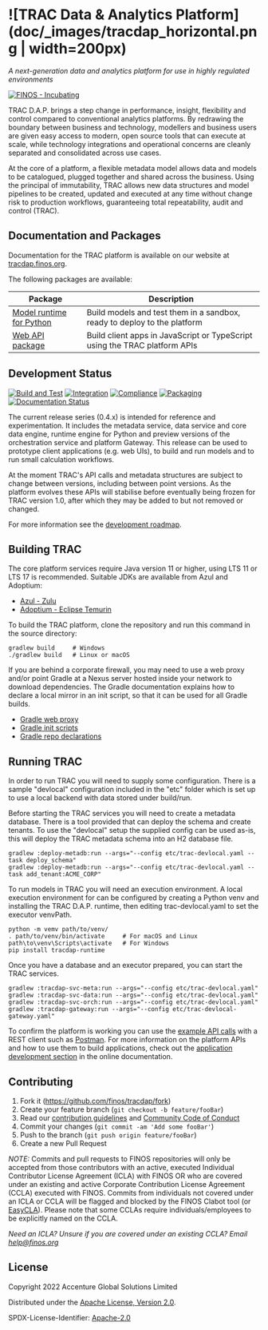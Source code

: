 # ![TRAC Data & Analytics Platform](doc/_images/tracdap_horizontal.png | width=200px)

*A next-generation data and analytics platform for use in highly regulated environments*

[![FINOS - Incubating](https://cdn.jsdelivr.net/gh/finos/contrib-toolbox@master/images/badge-incubating.svg)](https://finosfoundation.atlassian.net/wiki/display/FINOS/Incubating)

TRAC D.A.P. brings a step change in performance, insight, flexibility and control 
compared to conventional analytics platforms. By redrawing the boundary
between business and technology, modellers and business users are given easy
access to modern, open source tools that can execute at scale, while technology
integrations and operational concerns are cleanly separated and consolidated
across use cases.

At the core of a platform, a flexible metadata model allows data and models to
be catalogued, plugged together and shared across the business. Using the
principal of immutability, TRAC allows new data structures and model pipelines
to be created, updated and executed at any time without change risk to production
workflows, guaranteeing total repeatability, audit and control (TRAC).


## Documentation and Packages

Documentation for the TRAC platform is available on our website at
[tracdap.finos.org](https://tracdap.finos.org).

The following packages are available:

| Package                                                                  | Description                                                                |
|--------------------------------------------------------------------------|----------------------------------------------------------------------------|
| [Model runtime for Python](https://pypi.org/project/tracdap-runtime/)    | Build models and test them in a sandbox, ready to deploy to the platform   |
| [Web API package](https://www.npmjs.com/package/@finos/tracdap-web-api)  | Build client apps in JavaScript or TypeScript using the TRAC platform APIs |


## Development Status

[![Build and Test](https://github.com/finos/tracdap/actions/workflows/build.yml/badge.svg)](
https://github.com/finos/tracdap/actions/workflows/build.yml)
[![Integration](https://github.com/finos/tracdap/actions/workflows/integration.yml/badge.svg)](
https://github.com/finos/tracdap/actions/workflows/integration.yml)
[![Compliance](https://github.com/finos/tracdap/actions/workflows/compliance.yml/badge.svg)](
https://github.com/finos/tracdap/actions/workflows/compliance.yml)
[![Packaging](https://github.com/finos/tracdap/actions/workflows/packaging.yml/badge.svg)](
https://github.com/finos/tracdap/actions/workflows/packaging.yml)
[![Documentation Status](https://readthedocs.org/projects/tracdap/badge/?version=stable)](
https://tracdap.finos.org/en/stable/?badge=stable)


The current release series (0.4.x) is intended for reference and experimentation.
It includes the metadata service, data service and core data engine, runtime engine
for Python and preview versions of the orchestration service and platform Gateway.
This release can be used to prototype client applications (e.g. web UIs), to build
and run models and to run small calculation workflows.

At the moment TRAC's API calls and metadata structures are subject to change between 
versions, including between point versions. As the platform evolves these APIs will
stabilise before eventually being frozen for TRAC version 1.0, after which they may 
be added to but not removed or changed.

For more information see the
[development roadmap](https://github.com/finos/tracdap/wiki/Development-Roadmap).

## Building TRAC

The core platform services require Java version 11 or higher, using LTS 11 or LTS 17
is recommended. Suitable JDKs are available from Azul and Adoptium:

* [Azul - Zulu](https://www.azul.com/downloads/?package=jdk)
* [Adoptium - Eclipse Temurin](https://adoptium.net/)

To build the TRAC platform, clone the repository and run this command
in the source directory:

    gradlew build     # Windows
    ./gradlew build   # Linux or macOS
    
If you are behind a corporate firewall, you may need to use a web proxy and/or
point Gradle at a Nexus server hosted inside your network to download 
dependencies. The Gradle documentation explains how to declare a local mirror
in an init script, so that it can be used for all Gradle builds.

* [Gradle web proxy](https://docs.gradle.org/current/userguide/build_environment.html#sec:accessing_the_web_via_a_proxy)
* [Gradle init scripts](https://docs.gradle.org/current/userguide/init_scripts.html)
* [Gradle repo declarations](https://docs.gradle.org/current/userguide/declaring_repositories.html)


## Running TRAC

In order to run TRAC you will need to supply some configuration. There is a
sample "devlocal" configuration included in the "etc" folder which is set up
to use a local backend with data stored under build/run.

Before starting the TRAC services you will need to create a metadata database.
There is a tool provided that can deploy the schema and create tenants. To use
the "devlocal" setup the supplied config can be used as-is, this will deploy
the TRAC metadata schema into an H2 database file.

    gradlew :deploy-metadb:run --args="--config etc/trac-devlocal.yaml --task deploy_schema"
    gradlew :deploy-metadb:run --args="--config etc/trac-devlocal.yaml --task add_tenant:ACME_CORP"

To run models in TRAC you will need an execution environment. A local execution
environment for can be configured by creating a Python venv and installing the
TRAC D.A.P. runtime, then editing trac-devlocal.yaml to set the executor venvPath.

    python -m vemv path/to/venv/
    . path/to/venv/bin/activate     # For macOS and Linux
    path\to\venv\Scripts\activate   # For Windows
    pip install tracdap-runtime

Once you have a database and an executor prepared, you can start the TRAC services.

    gradlew :tracdap-svc-meta:run --args="--config etc/trac-devlocal.yaml"
    gradlew :tracdap-svc-data:run --args="--config etc/trac-devlocal.yaml"
    gradlew :tracdap-svc-orch:run --args="--config etc/trac-devlocal.yaml"
    gradlew :tracdap-gateway:run --args="--config etc/trac-devlocal-gateway.yaml"

To confirm the platform is working you can use the [example API calls](./examples/rest_calls)
with a REST client such as [Postman](https://www.postman.com/). For more information on the
platform APIs and how to use them to build applications, check out the
[application development section](https://tracdap.readthedocs.io/en/stable/app_dev)
in the online documentation.

## Contributing

1. Fork it (<https://github.com/finos/tracdap/fork>)
2. Create your feature branch (`git checkout -b feature/fooBar`)
3. Read our [contribution guidelines](./CONTRIBUTING.md) and [Community Code of Conduct](https://www.finos.org/code-of-conduct)
4. Commit your changes (`git commit -am 'Add some fooBar'`)
5. Push to the branch (`git push origin feature/fooBar`)
6. Create a new Pull Request

_NOTE:_ Commits and pull requests to FINOS repositories will only be accepted from those contributors with an active, executed Individual Contributor License Agreement (ICLA) with FINOS OR who are covered under an existing and active Corporate Contribution License Agreement (CCLA) executed with FINOS. Commits from individuals not covered under an ICLA or CCLA will be flagged and blocked by the FINOS Clabot tool (or [EasyCLA](https://github.com/finos/community/blob/master/governance/Software-Projects/EasyCLA.md)). Please note that some CCLAs require individuals/employees to be explicitly named on the CCLA.

*Need an ICLA? Unsure if you are covered under an existing CCLA? Email [help@finos.org](mailto:help@finos.org)*

## License

Copyright 2022 Accenture Global Solutions Limited

Distributed under the [Apache License, Version 2.0](http://www.apache.org/licenses/LICENSE-2.0).

SPDX-License-Identifier: [Apache-2.0](https://spdx.org/licenses/Apache-2.0)
